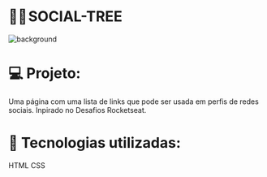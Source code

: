 # 🙇‍♂️ SOCIAL-TREE
![background](https://user-images.githubusercontent.com/105330857/208349253-8f345a14-037e-42d7-8d76-cc56ddb9f7ee.png)
# 💻 Projeto:
Uma página com uma lista de links que pode ser usada em perfis de redes sociais. Inpirado no Desafios Rocketseat.
# 🚀 Tecnologias utilizadas:
HTML
CSS
